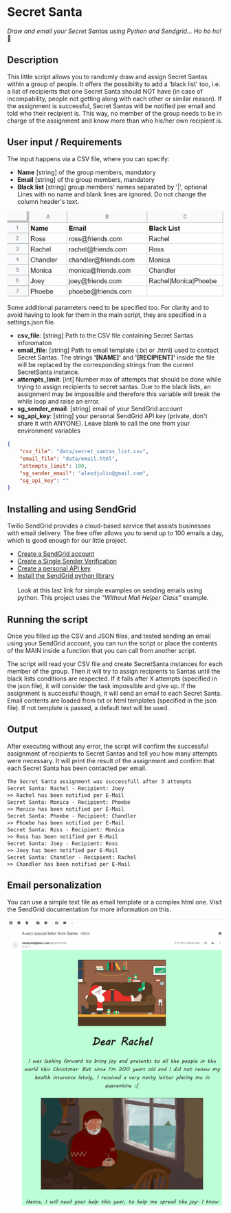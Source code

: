# Secret Santa
_Draw and email your Secret Santas using Python and Sendgrid... Ho ho ho!_ 🎅

## Description
This little script allows you to randomly draw and assign Secret Santas within a group of people. It offers the possibility to add a 'black list' too, i.e. a list of recipients that one Secret Santa should NOT have (in case of incompability, people not getting along with each other or similar reason). If the assignment is successful, Secret Santas will be notified per email and told who their recipient is. This way, no member of the group needs to be in charge of the assignment and know more than who his/her own recipient is.

## User input / Requirements
The input happens via a CSV file, where you can specify:
+ **Name** [string] of the group members, mandatory
+ **Email** [string] of the group members, mandatory
+ **Black list** [string] group members' names separated by '|', optional
Lines with no name and blank lines are ignored. Do not change the column header's text.

<p align="center">
  <img src="readme/csv_file.jpg" width="657"></a>
</p>

Some additional parameters need to be specified too. For clarity and to avoid having to look for them in the main script, they are specified in a settings.json file.

+ **csv_file**: [string] Path to the CSV file containing Secret Santas inforomaton
+ **email_file**: [string] Path to email template (.txt or .html) used to contact Secret Santas. The strings **'[NAME]'** and **'[RECIPIENT]'** inside the file will be replaced by the corresponding strings from the current SecretSanta instance.
+ **attempts_limit**: [int] Number max of attempts that should be done while trying to assign recipients to secret santas. Due to the black lists, an assignment may be impossible and therefore this variable will break the while loop and raise an error.
+ **sg_sender_email**: [string] email of your SendGrid account
+ **sg_api_key**: [string] your personal SendGrid API key (private, don't share it with ANYONE). Leave blank to call the one from your environment variables

```json
{
    "csv_file": "data/secret_santas_list.csv",
    "email_file": "data/email.html",
    "attempts_limit": 100,
    "sg_sender_email": "alexdjulin@gmail.com",
    "sg_api_key": ""
}

```

## Installing and using SendGrid
Twilio SendGrid provides a cloud-based service that assists businesses with email delivery. The free offer allows you to send up to 100 emails a day, which is good enough for our little project.
+ [Create a SendGrid account](https://sendgrid.com/free/) 
+ [Create a Single Sender Verification](https://docs.sendgrid.com/ui/sending-email/sender-verification) 
+ [Create a personal API key](https://docs.sendgrid.com/ui/account-and-settings/api-keys) 
+ [Install the SendGrid python library](https://github.com/sendgrid/sendgrid-python) <br/><br/>
Look at this last link for simple examples on sending emails using python. This project uses the *"Without Mail Helper Class"* example.

## Running the script
Once you filled up the CSV and JSON files, and tested sending an email using your SendGrid account, you can run the script or place the contents of the MAIN inside a function that you can call from another script.

The script will read your CSV file and create SecretSanta instances for each member of the group. Then it will try to assign recipients to Santas until the black lists conditions are respected. If it fails after X attempts (specified in the json file), it will consider the task impossible and give up. If the assignment is successful though, it will send an email to each Secret Santa. Email contents are loaded from txt or html templates (specified in the json file). If not template is passed, a default text will be used.

## Output
After executing without any error, the script will confirm the successful assignment of recipients to Secret Santas and tell you how many attempts were necessary. It will print the result of the assignment and confirm that each Secret Santa has been contacted per email.

```
The Secret Santa assignment was successfull after 3 attempts
Secret Santa: Rachel - Recipient: Joey
>> Rachel has been notified per E-Mail
Secret Santa: Monica - Recipient: Phoebe
>> Monica has been notified per E-Mail
Secret Santa: Phoebe - Recipient: Chandler
>> Phoebe has been notified per E-Mail
Secret Santa: Ross - Recipient: Monica
>> Ross has been notified per E-Mail
Secret Santa: Joey - Recipient: Ross
>> Joey has been notified per E-Mail
Secret Santa: Chandler - Recipient: Rachel
>> Chandler has been notified per E-Mail
```

## Email personalization
You can use a simple text file as email template or a complex html one. Visit the SendGrid documentation for more information on this.

<p align="center">
  <img src="readme/email.gif" width="800"></a>
</p>
